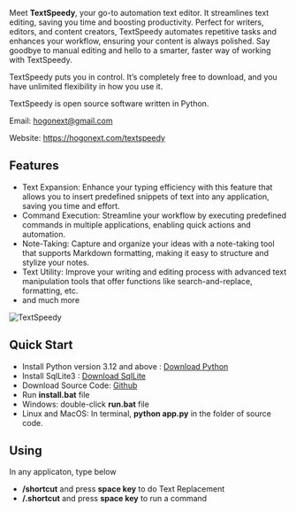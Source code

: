 Meet **TextSpeedy**, your go-to automation text editor. It streamlines text editing, saving you time and boosting productivity. Perfect for writers, editors, and content creators, TextSpeedy automates repetitive tasks and enhances your workflow, ensuring your content is always polished. Say goodbye to manual editing and hello to a smarter, faster way of working with TextSpeedy.

TextSpeedy puts you in control. It’s completely free to download, and you have unlimited flexibility in how you use it.

TextSpeedy is open source software written in Python.

Email: hogonext@gmail.com

Website: https://hogonext.com/textspeedy

## Features
- Text Expansion: Enhance your typing efficiency with this feature that allows you to insert predefined snippets of text into any application, saving you time and effort.
- Command Execution: Streamline your workflow by executing predefined commands in multiple applications, enabling quick actions and automation.
- Note-Taking: Capture and organize your ideas with a note-taking tool that supports Markdown formatting, making it easy to structure and stylize your notes.
- Text Utility: Improve your writing and editing process with advanced text manipulation tools that offer functions like search-and-replace, formatting, etc.
- and much more

![TextSpeedy](https://hogonext.com/wp-content/uploads/2025/01/TextSpeedy.jpg)

## Quick Start
- Install Python version 3.12 and above : [Download Python](https://www.python.org/downloads/)
- Install SqlLite3 :  [Download SqlLite]([https://www.python.org/downloads/](https://www.sqlite.org/download.html))
- Download Source Code: [Github](https://github.com/hogonext/textspeedy)
- Run **install.bat** file
- Windows: double-click **run.bat** file
- Linux and MacOS: In terminal, **python app.py** in the folder of source code.

## Using
In any applicaton, type below 
- **/shortcut** and press **space key** to do Text Replacement 
- **/.shortcut** and press **space key** to run a command